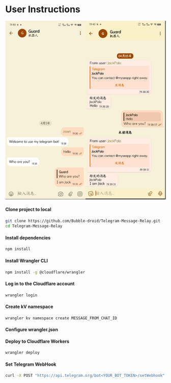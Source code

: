 # User Instructions

![preview](imgs/preview.png)

#### Clone project to local

```bash
git clone https://github.com/Bubble-droid/Telegram-Message-Relay.git
cd Telegram-Message-Relay
```

#### Install dependencies

```bash
npm install
```

#### Install Wrangler CLI

```bash
npm install -g @cloudflare/wrangler
```

#### Log in to the Cloudflare account

```bash
wrangler login
```

#### Create kV namespace

```bash
wrangler kv namespace create MESSAGE_FROM_CHAT_ID
```

#### Configure wrangler.json


#### Deploy to Cloudflare Workers

```bash
wrangler deploy
```

#### Set Telegram WebHook

```bash
curl -X POST "https://api.telegram.org/bot<YOUR_BOT_TOKEN>/setWebhook" -d "url=<YOUR_WORKERS_URL>/webhook&secret_token=<YOUR_SECRET_TOKEN>"
```
